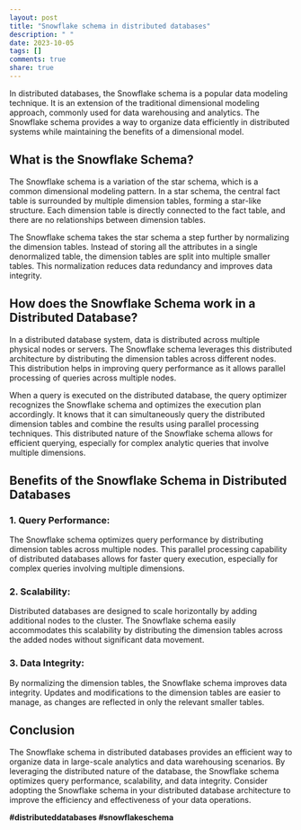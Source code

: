 ```yaml
---
layout: post
title: "Snowflake schema in distributed databases"
description: " "
date: 2023-10-05
tags: []
comments: true
share: true
---
```


In distributed databases, the Snowflake schema is a popular data modeling technique. It is an extension of the traditional dimensional modeling approach, commonly used for data warehousing and analytics. The Snowflake schema provides a way to organize data efficiently in distributed systems while maintaining the benefits of a dimensional model.

## What is the Snowflake Schema?

The Snowflake schema is a variation of the star schema, which is a common dimensional modeling pattern. In a star schema, the central fact table is surrounded by multiple dimension tables, forming a star-like structure. Each dimension table is directly connected to the fact table, and there are no relationships between dimension tables.

The Snowflake schema takes the star schema a step further by normalizing the dimension tables. Instead of storing all the attributes in a single denormalized table, the dimension tables are split into multiple smaller tables. This normalization reduces data redundancy and improves data integrity.

## How does the Snowflake Schema work in a Distributed Database?

In a distributed database system, data is distributed across multiple physical nodes or servers. The Snowflake schema leverages this distributed architecture by distributing the dimension tables across different nodes. This distribution helps in improving query performance as it allows parallel processing of queries across multiple nodes.

When a query is executed on the distributed database, the query optimizer recognizes the Snowflake schema and optimizes the execution plan accordingly. It knows that it can simultaneously query the distributed dimension tables and combine the results using parallel processing techniques. This distributed nature of the Snowflake schema allows for efficient querying, especially for complex analytic queries that involve multiple dimensions.

## Benefits of the Snowflake Schema in Distributed Databases

### 1. Query Performance:
The Snowflake schema optimizes query performance by distributing dimension tables across multiple nodes. This parallel processing capability of distributed databases allows for faster query execution, especially for complex queries involving multiple dimensions.

### 2. Scalability:
Distributed databases are designed to scale horizontally by adding additional nodes to the cluster. The Snowflake schema easily accommodates this scalability by distributing the dimension tables across the added nodes without significant data movement.

### 3. Data Integrity:
By normalizing the dimension tables, the Snowflake schema improves data integrity. Updates and modifications to the dimension tables are easier to manage, as changes are reflected in only the relevant smaller tables.

## Conclusion

The Snowflake schema in distributed databases provides an efficient way to organize data in large-scale analytics and data warehousing scenarios. By leveraging the distributed nature of the database, the Snowflake schema optimizes query performance, scalability, and data integrity. Consider adopting the Snowflake schema in your distributed database architecture to improve the efficiency and effectiveness of your data operations.

**#distributeddatabases #snowflakeschema**